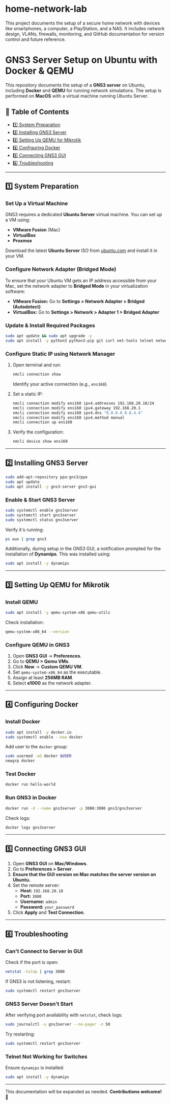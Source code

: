# home-network-lab
This project documents the setup of a secure home network with devices like smartphones, a computer, a PlayStation, and a NAS. It includes network design, VLANs, firewalls, monitoring, and GitHub documentation for version control and future reference.



# **GNS3 Server Setup on Ubuntu with Docker & QEMU**

This repository documents the setup of a **GNS3 server** on Ubuntu, including **Docker** and **QEMU** for running network simulations. The setup is performed on **MacOS** with a virtual machine running Ubuntu Server.

## **📌 Table of Contents**

- [1️⃣ System Preparation](#1️⃣-system-preparation)
- [2️⃣ Installing GNS3 Server](#2️⃣-installing-gns3-server)
- [3️⃣ Setting Up QEMU for Mikrotik](#3️⃣-setting-up-qemu-for-mikrotik)
- [4️⃣ Configuring Docker](#4️⃣-configuring-docker)
- [5️⃣ Connecting GNS3 GUI](#5️⃣-connecting-gns3-gui)
- [6️⃣ Troubleshooting](#6️⃣-troubleshooting)

---

## **1️⃣ System Preparation**

### **Set Up a Virtual Machine**

GNS3 requires a dedicated **Ubuntu Server** virtual machine. You can set up a VM using:

- **VMware Fusion** (Mac)
- **VirtualBox**
- **Proxmox**

Download the latest **Ubuntu Server** ISO from [ubuntu.com](https://ubuntu.com/download/server) and install it in your VM.

### **Configure Network Adapter (Bridged Mode)**

To ensure that your Ubuntu VM gets an IP address accessible from your Mac, set the network adapter to **Bridged Mode** in your virtualization software:

- **VMware Fusion:** Go to **Settings > Network Adapter > Bridged (Autodetect)**
- **VirtualBox:** Go to **Settings > Network > Adapter 1 > Bridged Adapter**

### **Update & Install Required Packages**

```sh
sudo apt update && sudo apt upgrade -y
sudo apt install -y python3 python3-pip git curl net-tools telnet network-manager
```

### **Configure Static IP using Network Manager**

1. Open terminal and run:

   ```sh
   nmcli connection show
   ```

   Identify your active connection (e.g., `ens160`).

2. Set a static IP:

   ```sh
   nmcli connection modify ens160 ipv4.addresses 192.168.20.10/24
   nmcli connection modify ens160 ipv4.gateway 192.168.20.1
   nmcli connection modify ens160 ipv4.dns "8.8.8.8 8.8.4.4"
   nmcli connection modify ens160 ipv4.method manual
   nmcli connection up ens160
   ```

3. Verify the configuration:

   ```sh
   nmcli device show ens160
   ```

---

## **2️⃣ Installing GNS3 Server**

```sh
sudo add-apt-repository ppa:gns3/ppa
sudo apt update
sudo apt install -y gns3-server gns3-gui
```

### **Enable & Start GNS3 Server**

```sh
sudo systemctl enable gns3server
sudo systemctl start gns3server
sudo systemctl status gns3server
```

Verify it's running:

```sh
ps aux | grep gns3
```

Additionally, during setup in the GNS3 GUI, a notification prompted for the installation of **Dynamips**. This was installed using:

```sh
sudo apt install -y dynamips
```

---

## **3️⃣ Setting Up QEMU for Mikrotik**

### **Install QEMU**

```sh
sudo apt install -y qemu-system-x86 qemu-utils
```

Check installation:

```sh
qemu-system-x86_64 --version
```

### **Configure QEMU in GNS3**

1. Open **GNS3 GUI** → **Preferences**.
2. Go to **QEMU > Qemu VMs**.
3. Click **New** → **Custom QEMU VM**.
4. Set `qemu-system-x86_64` as the executable.
5. Assign at least **256MB RAM**.
6. Select **e1000** as the network adapter.

---

## **4️⃣ Configuring Docker**

### **Install Docker**

```sh
sudo apt install -y docker.io
sudo systemctl enable --now docker
```

Add user to the `docker` group:

```sh
sudo usermod -aG docker $USER
newgrp docker
```

### **Test Docker**

```sh
docker run hello-world
```

### **Run GNS3 in Docker**

```sh
docker run -d --name gns3server -p 3080:3080 gns3/gns3server
```

Check logs:

```sh
docker logs gns3server
```

---

## **5️⃣ Connecting GNS3 GUI**

1. Open **GNS3 GUI** on **Mac/Windows**.
2. Go to **Preferences > Server**.
3. **Ensure that the GUI version on Mac matches the server version on Ubuntu.**
4. Set the remote server:
   - **Host:** `192.168.20.10`
   - **Port:** `3080`
   - **Username:** `admin`
   - **Password:** `your_password`
5. Click **Apply** and **Test Connection**.

---

## **6️⃣ Troubleshooting**

### **Can't Connect to Server in GUI**

Check if the port is open:

```sh
netstat -tulnp | grep 3080
```

If GNS3 is not listening, restart:

```sh
sudo systemctl restart gns3server
```

### **GNS3 Server Doesn't Start**

After verifying port availability with `netstat`, check logs:

```sh
sudo journalctl -u gns3server --no-pager -n 50
```

Try restarting:

```sh
sudo systemctl restart gns3server
```

### **Telnet Not Working for Switches**

Ensure `dynamips` is installed:

```sh
sudo apt install -y dynamips
```

---

This documentation will be expanded as needed. **Contributions welcome!** 🚀

